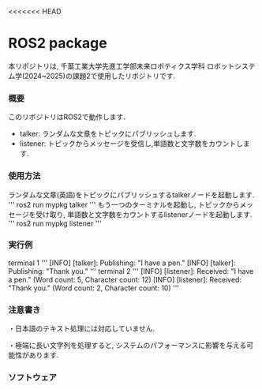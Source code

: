 <<<<<<< HEAD
# ROS2 package
本リポジトリは, 千葉工業大学先進工学部未来ロボティクス学科 ロボットシステム学(2024~2025)の課題2で使用したリポジトリです.

### 概要
このリポジトリはROS2で動作します. 
- talker: ランダムな文章をトピックにパブリッシュします.
- listener: トピックからメッセージを受信し,単語数と文字数をカウントします.

### 使用方法
ランダムな文章(英語)をトピックにパブリッシュするtalkerノードを起動します.
'''
ros2 run mypkg talker
'''
もう一つのターミナルを起動し, トピックからメッセージを受け取り, 単語数と文字数をカウントするlistenerノードを起動します.
'''
ros2 run mypkg listener
'''

### 実行例
terminal 1
'''
[INFO] [talker]: Publishing: "I have a pen."
[INFO] [talker]: Publishing: "Thank you."
'''
terminal 2
'''
[INFO] [listener]: Received: "I have a pen." (Word count: 5, Character count: 12)
[INFO] [listener]: Received: "Thank you." (Word count: 2, Character count: 10)
'''

### 注意書き
・日本語のテキスト処理には対応していません.

・極端に長い文字列を処理すると, システムのパフォーマンスに影響を与える可能性があります.

### ソフトウェア


